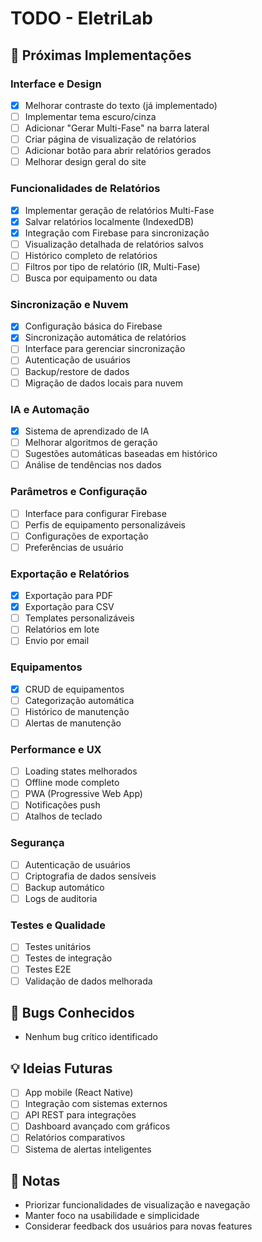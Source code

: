 # TODO - EletriLab

## 🚀 Próximas Implementações

### Interface e Design
- [x] Melhorar contraste do texto (já implementado)
- [ ] Implementar tema escuro/cinza
- [ ] Adicionar "Gerar Multi-Fase" na barra lateral
- [ ] Criar página de visualização de relatórios
- [ ] Adicionar botão para abrir relatórios gerados
- [ ] Melhorar design geral do site

### Funcionalidades de Relatórios
- [x] Implementar geração de relatórios Multi-Fase
- [x] Salvar relatórios localmente (IndexedDB)
- [x] Integração com Firebase para sincronização
- [ ] Visualização detalhada de relatórios salvos
- [ ] Histórico completo de relatórios
- [ ] Filtros por tipo de relatório (IR, Multi-Fase)
- [ ] Busca por equipamento ou data

### Sincronização e Nuvem
- [x] Configuração básica do Firebase
- [x] Sincronização automática de relatórios
- [ ] Interface para gerenciar sincronização
- [ ] Autenticação de usuários
- [ ] Backup/restore de dados
- [ ] Migração de dados locais para nuvem

### IA e Automação
- [x] Sistema de aprendizado de IA
- [ ] Melhorar algoritmos de geração
- [ ] Sugestões automáticas baseadas em histórico
- [ ] Análise de tendências nos dados

### Parâmetros e Configuração
- [ ] Interface para configurar Firebase
- [ ] Perfis de equipamento personalizáveis
- [ ] Configurações de exportação
- [ ] Preferências de usuário

### Exportação e Relatórios
- [x] Exportação para PDF
- [x] Exportação para CSV
- [ ] Templates personalizáveis
- [ ] Relatórios em lote
- [ ] Envio por email

### Equipamentos
- [x] CRUD de equipamentos
- [ ] Categorização automática
- [ ] Histórico de manutenção
- [ ] Alertas de manutenção

### Performance e UX
- [ ] Loading states melhorados
- [ ] Offline mode completo
- [ ] PWA (Progressive Web App)
- [ ] Notificações push
- [ ] Atalhos de teclado

### Segurança
- [ ] Autenticação de usuários
- [ ] Criptografia de dados sensíveis
- [ ] Backup automático
- [ ] Logs de auditoria

### Testes e Qualidade
- [ ] Testes unitários
- [ ] Testes de integração
- [ ] Testes E2E
- [ ] Validação de dados melhorada

## 🐛 Bugs Conhecidos
- Nenhum bug crítico identificado

## 💡 Ideias Futuras
- [ ] App mobile (React Native)
- [ ] Integração com sistemas externos
- [ ] API REST para integrações
- [ ] Dashboard avançado com gráficos
- [ ] Relatórios comparativos
- [ ] Sistema de alertas inteligentes

## 📝 Notas
- Priorizar funcionalidades de visualização e navegação
- Manter foco na usabilidade e simplicidade
- Considerar feedback dos usuários para novas features
